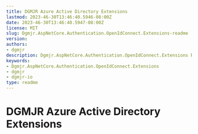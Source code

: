```yaml
---
title: DGMJR Azure Active Directory Extensions
lastmod: 2023-46-30T13:46:40.5946-08:00Z
date: 2023-46-30T13:46:40.5947-08:00Z
license: MIT
slug: Dgmjr.AspNetCore.Authentication.OpenIdConnect.Extensions-readme
version:
authors:
- dgmjr
description: Dgmjr.AspNetCore.Authentication.OpenIdConnect.Extensions Readme #TODO: write description for Dgmjr.AspNetCore.Authentication.OpenIdConnect.Extensions Readme
keywords:
- Dgmjr.AspNetCore.Authentication.OpenIdConnect.Extensions
- dgmjr
- dgmjr-io
type: readme
---
```


# DGMJR Azure Active Directory Extensions

